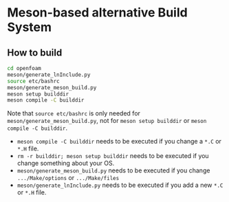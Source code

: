 # Meson-based alternative Build System

## How to build

```bash
cd openfoam
meson/generate_lnInclude.py
source etc/bashrc
meson/generate_meson_build.py
meson setup builddir
meson compile -C builddir
```

Note that `source etc/bashrc` is only needed for `meson/generate_meson_build.py`, not for `meson setup builddir` or `meson compile -C builddir`.

- `meson compile -C builddir` needs to be executed if you change a `*.C` or `*.H` file.
- `rm -r builddir; meson setup builddir` needs to be executed if you change something about your OS.
- `meson/generate_meson_build.py` needs to be executed if you change `.../Make/options` or `.../Make/files`
- `meson/generate_lnInclude.py` needs to be executed if you add a new `*.C` or `*.H` file.
